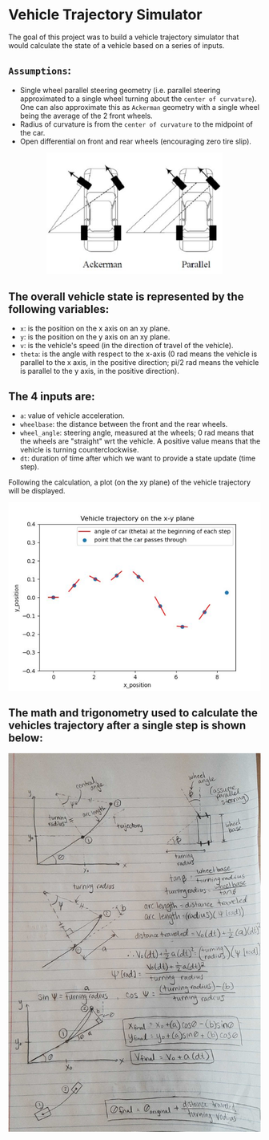 # Vehicle Trajectory Simulator

The goal of this project was to build a vehicle trajectory simulator that would calculate the state of a vehicle based on a series of inputs.

## `Assumptions`:
- Single wheel parallel steering geometry (i.e. parallel steering approximated to a single wheel turning about the `center of curvature`). One can also approximate this as `Ackerman` geometry with a single wheel being the average of the 2 front wheels.   
- Radius of curvature is from the `center of curvature` to the midpoint of the car.  
- Open differential on front and rear wheels (encouraging zero tire slip).

<p align="center">
  <img width="350" src="https://github.com/zachfrena/VehicleTrajectorySimulator/blob/main/steeringGeometry.JPG">
</p>

## The overall vehicle state is represented by the following variables:
- `x`: is the position on the x axis on an xy plane.
- `y`: is the position on the y axis on an xy plane.
- `v`: is the vehicle's speed (in the direction of travel of the vehicle).
- `theta`: is the angle with respect to the x-axis (0 rad means the vehicle is parallel to the x axis, in the positive direction; pi/2 rad means the vehicle is parallel to the y axis, in the positive direction).

## The 4 inputs are:
- `a`: value of vehicle acceleration.
- `wheelbase`: the distance between the front and the rear wheels.
- `wheel_angle`: steering angle, measured at the wheels; 0 rad means that the wheels are "straight" wrt the vehicle. A positive value means that the vehicle is turning counterclockwise.
- `dt`: duration of time after which we want to provide a state update (time step).

Following the calculation, a plot (on the xy plane) of the vehicle trajectory will be displayed.

<p align="center">
  <img width="550" src="https://github.com/zachfrena/VehicleTrajectorySimulator/blob/main/vehicleTrajectoryPlot.JPG">
</p>

## The math and trigonometry used to calculate the vehicles trajectory after a single step is shown below:
<p align="center">
  <img width="550" src="https://github.com/zachfrena/VehicleTrajectorySimulator/blob/main/vehicleTrajectoryMath.jpg">
</p>

